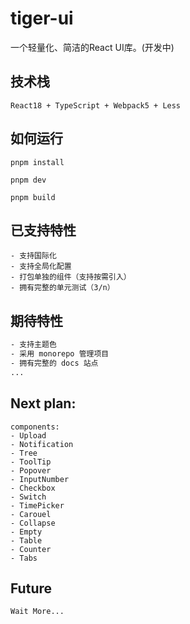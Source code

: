 # tiger-ui
一个轻量化、简洁的React UI库。(开发中)

## 技术栈
```text
React18 + TypeScript + Webpack5 + Less
```

## 如何运行
``` shell
pnpm install

pnpm dev

pnpm build
```

## 已支持特性
```text
- 支持国际化
- 支持全局化配置
- 打包单独的组件（支持按需引入）
- 拥有完整的单元测试（3/n）
```

## 期待特性
```txt
- 支持主题色
- 采用 monorepo 管理项目
- 拥有完整的 docs 站点
...
```

## Next plan:
```text
components:
- Upload
- Notification
- Tree
- ToolTip
- Popover
- InputNumber
- Checkbox
- Switch
- TimePicker
- Carouel
- Collapse
- Empty
- Table
- Counter
- Tabs
```

## Future
```text
Wait More...
```
